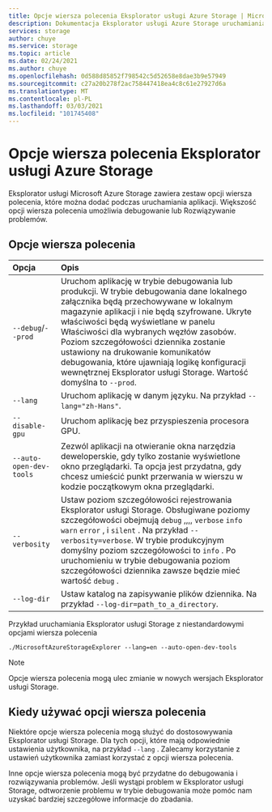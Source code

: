 ```yaml
---
title: Opcje wiersza polecenia Eksplorator usługi Azure Storage | Microsoft Docs
description: Dokumentacja Eksplorator usługi Azure Storage uruchamiania opcji wiersza polecenia
services: storage
author: chuye
ms.service: storage
ms.topic: article
ms.date: 02/24/2021
ms.author: chuye
ms.openlocfilehash: 0d588d85852f798542c5d52658e8dae3b9e57949
ms.sourcegitcommit: c27a20b278f2ac758447418ea4c8c61e27927d6a
ms.translationtype: MT
ms.contentlocale: pl-PL
ms.lasthandoff: 03/03/2021
ms.locfileid: "101745408"
---
```

# <a name="azure-storage-explorer-command-line-options"></a>Opcje wiersza polecenia Eksplorator usługi Azure Storage

Eksplorator usługi Microsoft Azure Storage zawiera zestaw opcji wiersza polecenia, które można dodać podczas uruchamiania aplikacji. Większość opcji wiersza polecenia umożliwia debugowanie lub Rozwiązywanie problemów.

## <a name="command-line-options"></a>Opcje wiersza polecenia
Opcja  | Opis
:------- | :-----------
`--debug`/`--prod`  | Uruchom aplikację w trybie debugowania lub produkcji. W trybie debugowania dane lokalnego załącznika będą przechowywane w lokalnym magazynie aplikacji i nie będą szyfrowane. Ukryte właściwości będą wyświetlane w panelu Właściwości dla wybranych węzłów zasobów. Poziom szczegółowości dziennika zostanie ustawiony na drukowanie komunikatów debugowania, które ujawniają logikę konfiguracji wewnętrznej Eksplorator usługi Storage. Wartość domyślna to `--prod`.
`--lang`  | Uruchom aplikację w danym języku. Na przykład `--lang="zh-Hans"`.
`--disable-gpu` | Uruchom aplikację bez przyspieszenia procesora GPU.
`--auto-open-dev-tools` | Zezwól aplikacji na otwieranie okna narzędzia deweloperskie, gdy tylko zostanie wyświetlone okno przeglądarki. Ta opcja jest przydatna, gdy chcesz umieścić punkt przerwania w wierszu w kodzie początkowym okna przeglądarki.
`--verbosity` | Ustaw poziom szczegółowości rejestrowania Eksplorator usługi Storage. Obsługiwane poziomy szczegółowości obejmują `debug` ,,,, `verbose` `info` `warn` `error` , i `silent` . Na przykład `--verbosity=verbose`. W trybie produkcyjnym domyślny poziom szczegółowości to `info` . Po uruchomieniu w trybie debugowania poziom szczegółowości dziennika zawsze będzie mieć wartość `debug` .
`--log-dir` | Ustaw katalog na zapisywanie plików dziennika. Na przykład `--log-dir=path_to_a_directory`.

Przykład uruchamiania Eksplorator usługi Storage z niestandardowymi opcjami wiersza polecenia

```shell
./MicrosoftAzureStorageExplorer --lang=en --auto-open-dev-tools
```

> [!NOTE]
> Opcje wiersza polecenia mogą ulec zmianie w nowych wersjach Eksplorator usługi Storage.

## <a name="when-to-use-command-line-options"></a>Kiedy używać opcji wiersza polecenia

Niektóre opcje wiersza polecenia mogą służyć do dostosowywania Eksplorator usługi Storage. Dla tych opcji, które mają odpowiednie ustawienia użytkownika, na przykład `--lang` . Zalecamy korzystanie z ustawień użytkownika zamiast korzystać z opcji wiersza polecenia. 

Inne opcje wiersza polecenia mogą być przydatne do debugowania i rozwiązywania problemów. Jeśli wystąpi problem w Eksplorator usługi Storage, odtworzenie problemu w trybie debugowania może pomóc nam uzyskać bardziej szczegółowe informacje do zbadania.